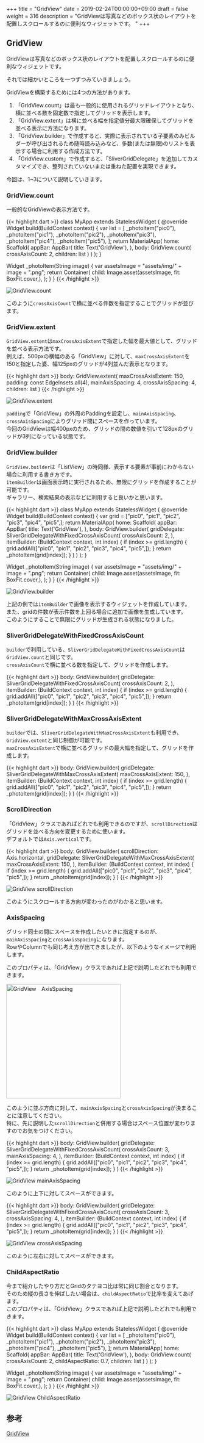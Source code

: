 +++
title = "GridView"
date = 2019-02-24T00:00:00+09:00
draft = false
weight = 316
description = "GridViewは写真などのボックス状のレイアウトを配置しスクロールするのに便利なウィジェットです。 "
+++

## GridView

GridViewは写真などのボックス状のレイアウトを配置しスクロールするのに便利なウィジェットです。  

それでは細かいところを一つずつみていきましょう。

GridViewを構築するためには4つの方法があります。

1. 「GridView.count」は最も一般的に使用されるグリッドレイアウトとなり、横に並べる数を固定数で指定してグリッドを表示します。
2. 「GridView.extent」は横に並べる幅を指定値分最大限確保してグリッドを並べる表示に方法になります。
3. 「GridView.builder」で作成すると、実際に表示されている子要素のみビルダーが呼び出されるため随時読み込みなど、多数(または無限)のリストを表示する場合に利用する作成方法です。
4. 「GridView.custom」で作成すると、「SliverGridDelegate」を追加してカスタマイズでき、整列されていないまたは重ねた配置を実現できます。

今回は、1~3について説明していきます。

### GridView.count

一般的なGridViewの表示方法です。  

{{< highlight dart >}}
class MyApp extends StatelessWidget {
  @override
  Widget build(BuildContext context) {
    var list = [
      _photoItem("pic0"),
      _photoItem("pic1"),
      _photoItem("pic2"),
      _photoItem("pic3"),
      _photoItem("pic4"),
      _photoItem("pic5"),
    ];
    return MaterialApp(
        home: Scaffold(
            appBar: AppBar(
              title: Text('GridView'),
            ),
            body: GridView.count(
                crossAxisCount: 2,
                children: list
            )
        )
    );
  }

  Widget _photoItem(String image) {
    var assetsImage = "assets/img/" + image + ".png";
    return Container(
      child: Image.asset(assetsImage, fit: BoxFit.cover,),
    );
  }
}
{{< /highlight >}}

<img src="/images/basic/layout/06/gridview_01.png" style="min-width:300px;max-width:600px;" alt="GridView.count"/>

このように``crossAxisCount``で横に並べる件数を指定することでグリッドが並びます。

### GridView.extent

``GridView.extent``は``maxCrossAxisExtent``で指定した幅を最大値として、グリッドを並べる表示方法です。  
例えば、500pxの横幅のある「GridView」に対して、``maxCrossAxisExtent``を150と指定した婆、幅125pxのグリッドが4列並んだ表示となります。  


{{< highlight dart >}}
body: GridView.extent(
    maxCrossAxisExtent: 150,
    padding: const EdgeInsets.all(4),
    mainAxisSpacing: 4,
    crossAxisSpacing: 4,
    children: list
)
{{< /highlight >}}

<img src="/images/basic/layout/06/gridview_02.png" style="min-width:300px;max-width:600px;" alt="GridView.extent"/>

``padding``で「GridView」の外周のPaddingを設定し、``mainAxisSpacing``、``crossAxisSpacing``によりグリッド間にスペースを作っています。  
今回のGridViewは幅400pxのため、グリッドの間の数値を引いて128pxのグリッドが3列になっている状態です。  

### GridView.builder

``GridView.builder``は「ListView」の時同様、表示する要素が事前にわからない場合に利用する書き方です。  
``itemBuilder``は画面表示時に実行されるため、無限にグリッドを作成することが可能です。  
ギャラリー、検索結果の表示などに利用すると良いかと思います。 

{{< highlight dart >}}
class MyApp extends StatelessWidget {
  @override
  Widget build(BuildContext context) {
    var grid = ["pic0", "pic1", "pic2", "pic3", "pic4", "pic5",];
    return MaterialApp(
        home: Scaffold(
            appBar: AppBar(
              title: Text('GridView'),
            ),
            body: GridView.builder(
                gridDelegate: SliverGridDelegateWithFixedCrossAxisCount(
                  crossAxisCount: 2,
                ),
                itemBuilder: (BuildContext context, int index) {
                  if (index >= grid.length) {
                    grid.addAll(["pic0", "pic1", "pic2", "pic3", "pic4", "pic5",]);
                  }
                  return _photoItem(grid[index]);
                }
            )
        )
    );
  }

  Widget _photoItem(String image) {
    var assetsImage = "assets/img/" + image + ".png";
    return Container(
      child: Image.asset(assetsImage, fit: BoxFit.cover,),
    );
  }
}
{{< /highlight >}}

<img src="/images/basic/layout/06/gridview_03.png" style="min-width:300px;max-width:600px;" alt="GridView.builder"/>

上記の例では``itemBuilder``で画像を表示するウィジェットを作成しています。  
また、gridの件数が表示件数を上回る場合に追加で画像を生成しています。  
このようにすることで無限にグリッドが生成される状態になりました。

### SliverGridDelegateWithFixedCrossAxisCount

``builder``で利用している、``SliverGridDelegateWithFixedCrossAxisCount``は``GridView.count``と同じです。  
``crossAxisCount``で横に並べる数を指定して、グリッドを作成します。

{{< highlight dart >}}
body: GridView.builder(
    gridDelegate: SliverGridDelegateWithFixedCrossAxisCount(
      crossAxisCount: 2,
    ),
    itemBuilder: (BuildContext context, int index) {
      if (index >= grid.length) {
        grid.addAll(["pic0", "pic1", "pic2", "pic3", "pic4", "pic5",]);
      }
      return _photoItem(grid[index]);
    }
)
{{< /highlight >}}

### SliverGridDelegateWithMaxCrossAxisExtent

``builder``では、``SliverGridDelegateWithMaxCrossAxisExtent``も利用でき、``GridView.extent``と同じ制御が可能です。    
``maxCrossAxisExtent``で横に並べるグリッドの最大幅を指定して、グリッドを作成します。

{{< highlight dart >}}
body: GridView.builder(
  gridDelegate: SliverGridDelegateWithMaxCrossAxisExtent(
    maxCrossAxisExtent: 150,
  ),
  itemBuilder: (BuildContext context, int index) {
    if (index >= grid.length) {
      grid.addAll(["pic0", "pic1", "pic2", "pic3", "pic4", "pic5",]);
    }
    return _photoItem(grid[index]);
  }
)
{{< /highlight >}}

### ScrollDirection

「GridView」クラスであればどれでも利用できるのですが、``scrollDirection``はグリッドを並べる方向を変更するために使います。  
デフォルトでは``Axis.vertical``です。

{{< highlight dart >}}
body: GridView.builder(
  scrollDirection: Axis.horizontal,
  gridDelegate: SliverGridDelegateWithMaxCrossAxisExtent(
    maxCrossAxisExtent: 150,
  ),
  itemBuilder: (BuildContext context, int index) {
    if (index >= grid.length) {
      grid.addAll(["pic0", "pic1", "pic2", "pic3", "pic4", "pic5",]);
    }
    return _photoItem(grid[index]);
  }
)
{{< /highlight >}}

<img src="/images/basic/layout/06/gridview_04.gif" style="min-width:300px;max-width:600px;" alt="GridView scrollDirection"/>

このようにスクロールする方向が変わったのがわかると思います。

<span id="axis_spacing"></span>
### AxisSpacing

グリッド同士の間にスペースを作成したいときに指定するのが、``mainAxisSpacing``と``crossAxisSpacing``になります。  
RowやColumnでも同じ考え方が出てきましたが、以下のようなイメージで利用します。

このプロパティは、「GridView」クラスであれば上記で説明したどれでも利用できます。

<img src="/images/basic/layout/06/gridview_05.svg" style="width:300px;" alt="GridView　AxisSpacing"/>

このように並ぶ方向に対して、``mainAxisSpacing``と``crossAxisSpacing``が決まることに注意してください。  
特に、先に説明した``scrollDirection``と併用する場合はスペース位置が変わりますのでお気をつけください。  

{{< highlight dart >}}
body: GridView.builder(
  gridDelegate: SliverGridDelegateWithFixedCrossAxisCount(
    crossAxisCount: 3,
    mainAxisSpacing: 4,
  ),
  itemBuilder: (BuildContext context, int index) {
    if (index >= grid.length) {
      grid.addAll(["pic0", "pic1", "pic2", "pic3", "pic4", "pic5",]);
    }
    return _photoItem(grid[index]);
  }
)
{{< /highlight >}}

<img src="/images/basic/layout/06/gridview_06.png" style="min-width:300px;max-width:600px;" alt="GridView mainAxisSpacing"/>

このように上下に対してスペースができます。

{{< highlight dart >}}
body: GridView.builder(
  gridDelegate: SliverGridDelegateWithFixedCrossAxisCount(
    crossAxisCount: 3,
    crossAxisSpacing: 4,
  ),
  itemBuilder: (BuildContext context, int index) {
    if (index >= grid.length) {
      grid.addAll(["pic0", "pic1", "pic2", "pic3", "pic4", "pic5",]);
    }
    return _photoItem(grid[index]);
  }
)
{{< /highlight >}}

<img src="/images/basic/layout/06/gridview_07.png" style="min-width:300px;max-width:600px;" alt="GridView crossAxisSpacing"/>

このように左右に対してスペースができます。

### ChildAspectRatio

今まで紹介したやり方だとGridのタテヨコ比は常に同じ割合となります。  
そのため縦の長さを伸ばしたい場合は、``childAspectRatio``で比率を変えてあげます。  
このプロパティは、「GridView」クラスであれば上記で説明したどれでも利用できます。

{{< highlight dart >}}
class MyApp extends StatelessWidget {
  @override
  Widget build(BuildContext context) {
    var list = [
      _photoItem("pic0"),
      _photoItem("pic1"),
      _photoItem("pic2"),
      _photoItem("pic3"),
      _photoItem("pic4"),
      _photoItem("pic5"),
    ];
    return MaterialApp(
        home: Scaffold(
            appBar: AppBar(
              title: Text('GridView'),
            ),
            body: GridView.count(
                crossAxisCount: 2,
                childAspectRatio: 0.7,
                children: list
            )
        )
    );
  }

  Widget _photoItem(String image) {
    var assetsImage = "assets/img/" + image + ".png";
    return Container(
      child: Image.asset(assetsImage, fit: BoxFit.cover,),
    );
  }
}
{{< /highlight >}}

<img src="/images/basic/layout/06/gridview_08.png" style="min-width:300px;max-width:600px;" alt="GridView ChildAspectRatio"/>

## 参考

[GridView](https://docs.flutter.io/flutter/widgets/GridView-class.html)
